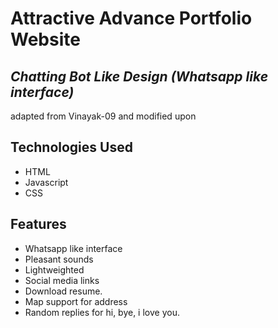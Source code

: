 # Attractive Advance Portfolio Website
## _Chatting Bot Like Design (Whatsapp like interface)_

adapted from Vinayak-09 and modified upon
## Technologies Used

- HTML
- Javascript
- CSS

## Features

- Whatsapp like interface
- Pleasant sounds
- Lightweighted
- Social media links
- Download resume.
- Map support for address
- Random replies for hi, bye, i love you.

<br><br>


